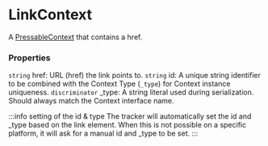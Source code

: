# LinkContext
A [PressableContext](/taxonomy/reference/location-contexts/PressableContext) that contains a href.

### Properties
`string` href: URL (href) the link points to.
`string` id: A unique string identifier to be combined with the Context Type (`_type`) 
for Context instance uniqueness.
`discriminator` _type: A string literal used during serialization. Should always match the Context interface name.

:::info setting of the id & type
The tracker will automatically set the id and _type based on the link element. When this is not possible on a specific platform, it will ask for a manual id and _type to be set.
:::
